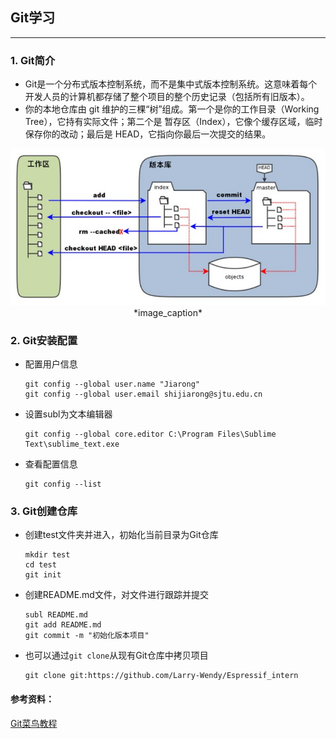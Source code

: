 ## Git学习
---
### 1. Git简介
  * Git是一个分布式版本控制系统，而不是集中式版本控制系统。这意味着每个开发人员的计算机都存储了整个项目的整个历史记录（包括所有旧版本）。
  * 你的本地仓库由 git 维护的三棵“树”组成。第一个是你的工作目录（Working Tree），它持有实际文件；第二个是 暂存区（Index），它像个缓存区域，临时保存你的改动；最后是 HEAD，它指向你最后一次提交的结果。
  <div align=center>
  <img src="https://github.com/Larry-Wendy/Espressif_intern/blob/main/fig/git%E7%AE%80%E4%BB%8B.PNG" width="600" id="图片名称" />
  *image_caption*
  </div>

### 2. Git安装配置
  * 配置用户信息
    ```
    git config --global user.name "Jiarong"
    git config --global user.email shijiarong@sjtu.edu.cn
    ```
  * 设置subl为文本编辑器
    ```
    git config --global core.editor C:\Program Files\Sublime Text\sublime_text.exe
    ```
  * 查看配置信息
    ```
    git config --list
    ```

### 3. Git创建仓库
  * 创建test文件夹并进入，初始化当前目录为Git仓库
    ```
    mkdir test
    cd test
    git init
    ```
  * 创建README.md文件，对文件进行跟踪并提交
    ```
    subl README.md
    git add README.md
    git commit -m "初始化版本项目"
    ```
  * 也可以通过`git clone`从现有Git仓库中拷贝项目
    ```
    git clone git:https://github.com/Larry-Wendy/Espressif_intern
    ```

#### 参考资料：
<a href="https://www.runoob.com/git/git-remote-repo.html" target="_blank">Git菜鸟教程</a>

